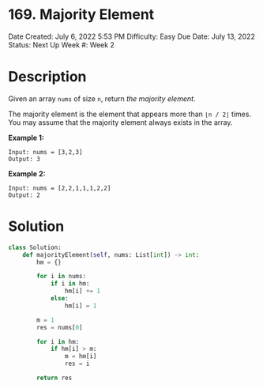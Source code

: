 # 169. Majority Element

Date Created: July 6, 2022 5:53 PM
Difficulty: Easy
Due Date: July 13, 2022
Status: Next Up
Week #: Week 2

# Description

Given an array `nums` of size `n`, return *the majority element*.

The majority element is the element that appears more than `⌊n / 2⌋` times. You may assume that the majority element always exists in the array.

**Example 1:**

```
Input: nums = [3,2,3]
Output: 3

```

**Example 2:**

```
Input: nums = [2,2,1,1,1,2,2]
Output: 2
```

# Solution

```python
class Solution:
    def majorityElement(self, nums: List[int]) -> int:
        hm = {}

        for i in nums:
            if i in hm:
                hm[i] += 1
            else:
                hm[i] = 1

        m = 1
        res = nums[0]

        for i in hm:
            if hm[i] > m:
                m = hm[i]
                res = i

        return res
```